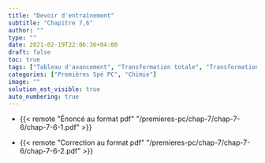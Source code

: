 ```yaml
---
title: "Devoir d'entraînement"
subtitle: "Chapitre 7,6"
author: ""
type: ""
date: 2021-02-19T22:06:36+04:00
draft: false
toc: true
tags: ["Tableau d'avancement", "Transformation totale", "Transformation limitée", "Avancement"]
categories: ["Premières Spé PC", "Chimie"]
image: ""
solution_est_visible: true
auto_numbering: true
---
```


- {{< remote "Énoncé au format pdf" "/premieres-pc/chap-7/chap-7-6/chap-7-6-1.pdf" >}}

- {{< remote "Correction au format pdf" "/premieres-pc/chap-7/chap-7-6/chap-7-6-2.pdf" >}}
